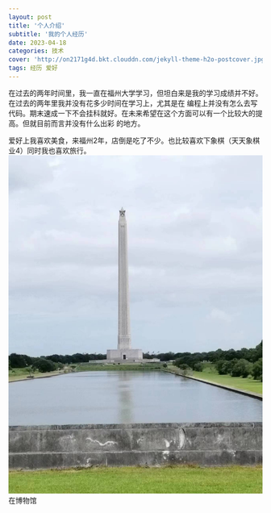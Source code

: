 ```yaml
---
layout: post
title: '个人介绍'
subtitle: '我的个人经历'
date: 2023-04-18
categories: 技术
cover: 'http://on2171g4d.bkt.clouddn.com/jekyll-theme-h2o-postcover.jpg'
tags: 经历 爱好
---
```


在过去的两年时间里，我一直在福州大学学习，但坦白来是我的学习成绩并不好。在过去的两年里我并没有花多少时间在学习上，尤其是在
编程上并没有怎么去写代码。期末速成一下不会挂科就好。在未来希望在这个方面可以有一个比较大的提高。但就目前而言并没有什么出彩
的地方。

爱好上我喜欢美食，来福州2年，店倒是吃了不少。也比较喜欢下象棋（天天象棋业4）同时我也喜欢旅行。
![](https://github.com/jiang103/jiang103.github.io/blob/main/assets/img/fjb.png.png)
在博物馆

